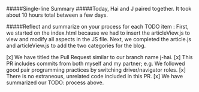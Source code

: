 #####Single-line Summary
#####Today, Hai and J paired together. It took about 10 hours total between a few days.

#####Reflect and summarize on your process for each TODO item :
First, we started on the index.html because we had to insert the articleView.js to view and modify all aspects in the JS file.
Next, we completed the article.js and articleView.js to add the two categories for the blog.

[x] We have titled the Pull Request similar to our branch name j-hai.
[x] This PR includes commits from both myself and my partner; e.g. We followed good pair programming practices by switching driver/navigator roles.
[x] There is no extraneous, unrelated code included in this PR.
[x] We have summarized our TODO: process above.